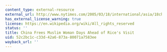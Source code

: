 ```yaml
---
content_type: external-resource
external_url: http://www.nytimes.com/2005/03/18/international/asia/18china.html
has_external_license_warning: true
license: https://en.wikipedia.org/wiki/All_rights_reserved
status: ''
title: China Frees Muslim Woman Days Ahead of Rice's Visit
uid: 52c2bc1c-c33d-42a6-873a-80071a7583ee
wayback_url: ''
---
```

